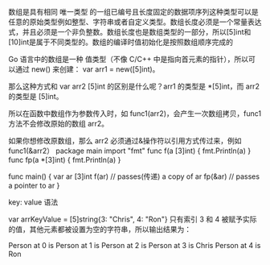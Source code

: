 数组是具有相同 唯一类型 的一组已编号且长度固定的数据项序列这种类型可以是任意的原始类型例如整型、字符串或者自定义类型。数组长度必须是一个常量表达式，并且必须是一个非负整数。数组长度也是数组类型的一部分，所以[5]int和[10]int是属于不同类型的。数组的编译时值初始化是按照数组顺序完成的


Go 语言中的数组是一种 值类型（不像 C/C++ 中是指向首元素的指针），所以可以通过 new() 来创建： var arr1 = new([5]int)。

那么这种方式和 var arr2 [5]int 的区别是什么呢？arr1 的类型是 *[5]int，而 arr2的类型是 [5]int。

所以在函数中数组作为参数传入时，如 func1(arr2)，会产生一次数组拷贝，func1 方法不会修改原始的数组 arr2。

如果你想修改原数组，那么 arr2 必须通过&操作符以引用方式传过来，例如 func1(&arr2）
package main
import "fmt"
func f(a [3]int) { fmt.Println(a) }
func fp(a *[3]int) { fmt.Println(a) }

func main() {
	var ar [3]int
	f(ar) 	// passes(传递) a copy of ar
	fp(&ar) // passes a pointer to ar
}

key: value 语法

var arrKeyValue = [5]string{3: "Chris", 4: "Ron"}
只有索引 3 和 4 被赋予实际的值，其他元素都被设置为空的字符串，所以输出结果为：

Person at 0 is
Person at 1 is
Person at 2 is
Person at 3 is Chris
Person at 4 is Ron